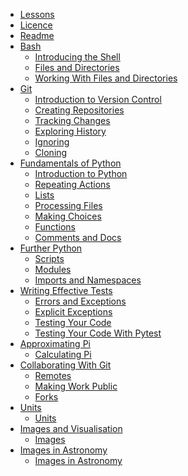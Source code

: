 * [Lessons](notebooks/00-lessons_instructor.ipynb)
* [Licence](notebooks/LICENCE.md)
* [Readme](notebooks/README.md)
* [Bash]()
  * [Introducing the Shell](notebooks/01-bash/01-introducing-the-shell_instructor.ipynb)
  * [Files and Directories](notebooks/01-bash/02-files-and-directories_instructor.ipynb)
  * [Working With Files and Directories](notebooks/01-bash/03-working-with-files-and-directories_instructor.ipynb)
* [Git]()
  * [Introduction to Version Control](notebooks/02-git/01-introduction-to-version-control_instructor.ipynb)
  * [Creating Repositories](notebooks/02-git/02-creating-repositories_instructor.ipynb)
  * [Tracking Changes](notebooks/02-git/03-tracking-changes_instructor.ipynb)
  * [Exploring History](notebooks/02-git/04-exploring-history_instructor.ipynb)
  * [Ignoring](notebooks/02-git/05-ignoring_instructor.ipynb)
  * [Cloning](notebooks/02-git/06-cloning_instructor.ipynb)
* [Fundamentals of Python]()
  * [Introduction to Python](notebooks/03-fundamentals-of-python/01-introduction-to-python_instructor.ipynb)
  * [Repeating Actions](notebooks/03-fundamentals-of-python/02-repeating-actions_instructor.ipynb)
  * [Lists](notebooks/03-fundamentals-of-python/03-lists_instructor.ipynb)
  * [Processing Files](notebooks/03-fundamentals-of-python/04-processing-files_instructor.ipynb)
  * [Making Choices](notebooks/03-fundamentals-of-python/05-making-choices_instructor.ipynb)
  * [Functions](notebooks/03-fundamentals-of-python/06-functions_instructor.ipynb)
  * [Comments and Docs](notebooks/03-fundamentals-of-python/07-comments-and-docs_instructor.ipynb)
* [Further Python]()
  * [Scripts](notebooks/04-further-python/01-scripts_instructor.ipynb)
  * [Modules](notebooks/04-further-python/02-modules_instructor.ipynb)
  * [Imports and Namespaces](notebooks/04-further-python/03-imports-and-namespaces_instructor.ipynb)
* [Writing Effective Tests]()
  * [Errors and Exceptions](notebooks/05-writing-effective-tests/01-errors-and-exceptions_instructor.ipynb)
  * [Explicit Exceptions](notebooks/05-writing-effective-tests/02-explicit-exceptions_instructor.ipynb)
  * [Testing Your Code](notebooks/05-writing-effective-tests/03-testing-your-code_instructor.ipynb)
  * [Testing Your Code With Pytest](notebooks/05-writing-effective-tests/04-testing-your-code-with-pytest_instructor.ipynb)
* [Approximating Pi]()
  * [Calculating Pi](notebooks/06-approximating-pi/01-calculating-pi_instructor.ipynb)
* [Collaborating With Git]()
  * [Remotes](notebooks/07-collaborating-with-git/01-remotes_instructor.ipynb)
  * [Making Work Public](notebooks/07-collaborating-with-git/02-making-work-public_instructor.ipynb)
  * [Forks](notebooks/07-collaborating-with-git/03-forks_instructor.ipynb)
* [Units]()
  * [Units](notebooks/09-units/01-units_instructor.ipynb)
* [Images and Visualisation]()
  * [Images](notebooks/12-images-and-visualisation/01-images_instructor.ipynb)
* [Images in Astronomy]()
  * [Images in Astronomy](notebooks/13-images-in-astronomy/01-images-in-astronomy_instructor.ipynb)
